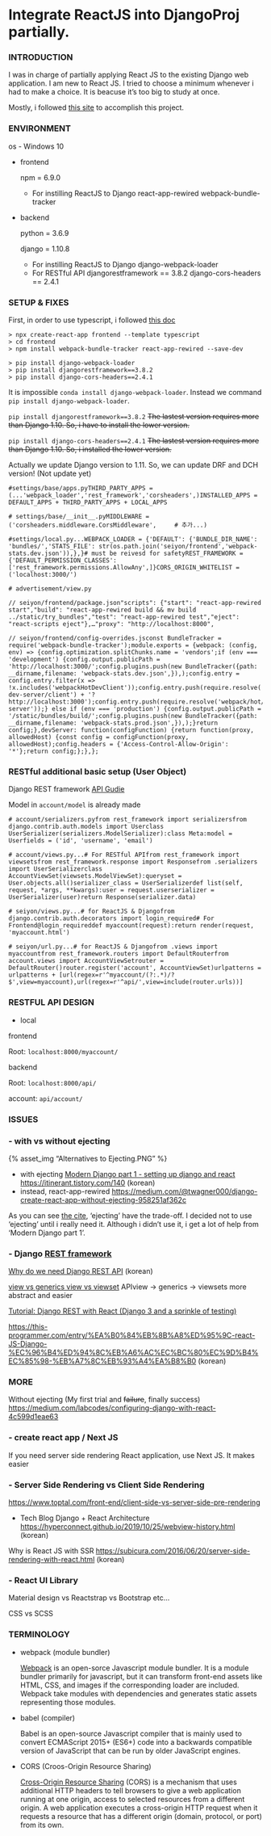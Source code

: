 # Integrate ReactJS into DjangoProj partially.

### INTRODUCTION

I was in charge of partially applying React JS to the existing Django web application. I am new to React JS. I tried to choose a minimum whenever i had to make a choice. It is beacuse it’s too big to study at once.

Mostly, i followed [this site](https://medium.com/@twagner000/django-create-react-app-without-ejecting-958251af362c) to accomplish this project.

### ENVIRONMENT

os - Windows 10

- frontend

    npm = 6.9.0

    - For instilling ReactJS to Django react-app-rewired webpack-bundle-tracker
- backend

    python = 3.6.9

    django = 1.10.8

    - For instilling ReactJS to Django django-webpack-loader
    - For RESTful API djangorestframework == 3.8.2 django-cors-headers == 2.4.1

### SETUP & FIXES

First, in order to use typescript, i followed [this doc](https://create-react-app.dev/docs/adding-typescript/)

```
> npx create-react-app frontend --template typescript
> cd frontend
> npm install webpack-bundle-tracker react-app-rewired --save-dev

> pip install django-webpack-loader
> pip install djangorestframework==3.8.2
> pip install django-cors-headers==2.4.1
```

It is impossible `conda install django-webpack-loader`. Instead we command `pip install django-webpack-loader`.

`pip install djangorestframework==3.8.2` ~~The lastest version requires more than Django 1.10. So, i have to install the lower version.~~

`pip install django-cors-headers==2.4.1` ~~The lastest version requires more than Django 1.10. So, i installed the lower version.~~

Actually we update Django version to 1.11. So, we can update DRF and DCH version! (Not update yet)

```
#settings/base/apps.pyTHIRD_PARTY_APPS = (...'webpack_loader','rest_framework','corsheaders',)INSTALLED_APPS = DEFAULT_APPS + THIRD_PARTY_APPS + LOCAL_APPS
```

```
# settings/base/__init__.pyMIDDLEWARE = ('corsheaders.middleware.CorsMiddleware',     # 추가...)
```

```
#settings/local.py...WEBPACK_LOADER = {'DEFAULT': {'BUNDLE_DIR_NAME': 'bundles/','STATS_FILE': str(os.path.join('seiyon/frontend','webpack-stats.dev.json')),},}# must be reivesd for safetyREST_FRAMEWORK = {'DEFAULT_PERMISSION_CLASSES': ['rest_framework.permissions.AllowAny',]}CORS_ORIGIN_WHITELIST =      ('localhost:3000/')
```

```
# advertisement/view.py
```

```
// seiyon/frontend/package.json"scripts": {"start": "react-app-rewired start","build": "react-app-rewired build && mv build ../static/try_bundles","test": "react-app-rewired test","eject": "react-scripts eject"},…"proxy": "http://localhost:8000",
```

```
// seiyon/frontend/config-overrides.jsconst BundleTracker = require('webpack-bundle-tracker');module.exports = {webpack: (config, env) => {config.optimization.splitChunks.name = 'vendors';if (env === 'development') {config.output.publicPath = 'http://localhost:3000/';config.plugins.push(new BundleTracker({path: __dirname,filename: 'webpack-stats.dev.json',}),);config.entry = config.entry.filter(x => !x.includes('webpackHotDevClient'));config.entry.push(require.resolve('webpack-dev-server/client') + '?http://localhost:3000');config.entry.push(require.resolve('webpack/hot/dev-server'));} else if (env === 'production') {config.output.publicPath = '/static/bundles/build/';config.plugins.push(new BundleTracker({path: __dirname,filename: 'webpack-stats.prod.json',}),);}return config;},devServer: function(configFunction) {return function(proxy, allowedHost) {const config = configFunction(proxy, allowedHost);config.headers = {'Access-Control-Allow-Origin': '*'};return config;};},};
```

### RESTful additional basic setup (User Object)

Django REST framework [API Gudie](https://www.django-rest-framework.org/api-guide/viewsets/#modelviewset)

Model in `account/model` is already made

```
# account/serializers.pyfrom rest_framework import serializersfrom django.contrib.auth.models import Userclass UserSerializer(serializers.ModelSerializer):class Meta:model = Userfields = ('id', 'username', 'email')
```

```
# account/views.py...# For RESTful APIfrom rest_framework import viewsetsfrom rest_framework.response import Responsefrom .serializers import UserSerializerclass AccountViewSet(viewsets.ModelViewSet):queryset = User.objects.all()serializer_class = UserSerializerdef list(self, request, *args, **kwargs):user = request.userserializer = UserSerializer(user)return Response(serializer.data)
```

```
# seiyon/views.py...# for ReactJS & Djangofrom django.contrib.auth.decorators import login_required# For Frontend@login_requireddef myaccount(request):return render(request, 'myaccount.html')
```

```
# seiyon/url.py...# for ReactJS & Djangofrom .views import myaccountfrom rest_framework.routers import DefaultRouterfrom account.views import AccountViewSetrouter = DefaultRouter()router.register('account', AccountViewSet)urlpatterns = urlpatterns + [url(regex=r'^myaccount/(?:.*)/?$',view=myaccount),url(regex=r'^api/',view=include(router.urls))]
```

### RESTFUL API DESIGN

- local

frontend

Root: `localhost:8000/myaccount/`

backend

Root: `localhost:8000/api/`

account: `api/account/`

### ISSUES

### - with vs without ejecting

{% asset_img “Alternatives to Ejecting.PNG” %}

- with ejecting [Modern Django part 1 - setting up django and react](http://v1k45.com/blog/modern-django-part-1-setting-up-django-and-react/) https://itinerant.tistory.com/140 (korean)
- instead, react-app-rewired https://medium.com/@twagner000/django-create-react-app-without-ejecting-958251af362c

As you can see [the cite](https://create-react-app.dev/docs/alternatives-to-ejecting/#docsNav), ‘ejecting’ have the trade-off. I decided not to use ‘ejecting’ until i really need it. Although i didn’t use it, i get a lot of help from ‘Modern Django part 1’.

### - Django [REST framework](https://www.django-rest-framework.org/)

[Why do we need Django REST API](https://medium.com/@whj2013123218/django-rest-api%EC%9D%98-%ED%95%84%EC%9A%94%EC%84%B1%EA%B3%BC-%EA%B0%84%EB%8B%A8%ED%95%9C-%EC%82%AC%EC%9A%A9-%EB%B0%A9%EB%B2%95-a95c6dd195fd) (korean)

[view vs generics view vs viewset](https://devlog.jwgo.kr/2019/11/30/4-way-to-build-api-using-drf/) APIview -> generics -> viewsets more abstract and easier

[Tutorial: Django REST with React (Django 3 and a sprinkle of testing)](https://www.valentinog.com/blog/drf/)

https://this-programmer.com/entry/%EA%B0%84%EB%8B%A8%ED%95%9C-react-JS-Django-%EC%96%B4%ED%94%8C%EB%A6%AC%EC%BC%80%EC%9D%B4%EC%85%98-%EB%A7%8C%EB%93%A4%EA%B8%B0 (korean)

### MORE

Without ejecting (My first trial and ~~failure~~, finally success) https://medium.com/labcodes/configuring-django-with-react-4c599d1eae63

### - create react app / Next JS

If you need server side rendering React application, use Next JS. It makes easier

### - Server Side Rendering vs Client Side Rendering

https://www.toptal.com/front-end/client-side-vs-server-side-pre-rendering

- Tech Blog Django + React Architecture https://hyperconnect.github.io/2019/10/25/webview-history.html (korean)

Why is React JS with SSR https://subicura.com/2016/06/20/server-side-rendering-with-react.html (korean)

### - React UI Library

Material design vs Reactstrap vs Bootstrap etc…

CSS vs SCSS

### TERMINOLOGY

- webpack (module bundler)

    [Webpack](https://en.wikipedia.org/wiki/Webpack) is an open-sorce Javascript module bundler. It is a module bundler primarily for javascript, but it can transform front-end assets like HTML, CSS, and images if the corresponding loader are included. Webpack take modules with dependencies and generates static assets representing those modules.

- babel (compiler)

    Babel is an open-source Javascript compiler that is mainly used to convert ECMAScript 2015+ (ES6+) code into a backwards compatible version of JavaScript that can be run by older JavaScript engines.

- CORS (Croos-Origin Resource Sharing)

    [Cross-Origin Resource Sharing](https://developer.mozilla.org/ko/docs/Web/HTTP/Access_control_CORS) (CORS) is a mechanism that uses additional HTTP headers to tell browsers to give a web application running at one origin, access to selected resources from a different origin. A web application executes a cross-origin HTTP request when it requests a resource that has a different origin (domain, protocol, or port) from its own.
